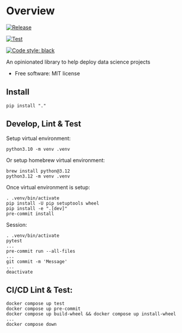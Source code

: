 # Overview

[![Release](https://github.com/pennsignals/dsdk/actions/workflows/release.yml/badge.svg)](https://github.com/pennsignals/dsdk/actions/workflows/release.yml)

[![Test](https://github.com/pennsignals/dsdk/actions/workflows/test.yml/badge.svg)](https://github.com/pennsignals/dsdk/actions/workflows/test.yml)

[![Code style: black](https://img.shields.io/badge/code%20style-black-000000.svg)](https://github.com/psf/black)

An opinionated library to help deploy data science projects

- Free software: MIT license

## Install

    pip install "."

## Develop, Lint & Test

Setup virtual environment:

    python3.10 -m venv .venv

Or setup homebrew virtual environment:

    brew install python@3.12
    python3.12 -m venv .venv

Once virtual environment is setup:

    . .venv/bin/activate
    pip install -U pip setuptools wheel
    pip install -e ".[dev]"
    pre-commit install

Session:

    . .venv/bin/activate
    pytest
    ...
    pre-commit run --all-files
    ...
    git commit -m 'Message'
    ...
    deactivate

## CI/CD Lint & Test:

    docker compose up test
    docker compose up pre-commit
    docker compose up build-wheel && docker compose up install-wheel
    ...
    docker compose down
